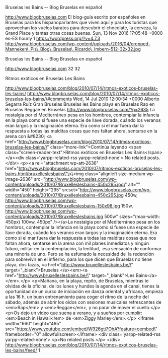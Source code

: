 Bruselas les Bains -- Blog Bruselas en español

http://www.blogbruselas.com El blog-guía escrito por españoles en
Bruselas para los hispanoparlantes que viven aquí y para los turistas
que aprovechan los vuelos baratos para descubrir el chocolate, la
cerveza, la Grand Place y tantas otras cosas buenas. Sun, 13 Nov 2016
17:05:48 +0000 es-ES hourly 1 https://wordpress.org/?v=4.7.3
http://www.blogbruselas.com/wp-content/uploads/2016/04/cropped-Manneken\_Pis\_Blog\_Bruselas\_Ricardo\_Imbern-512-32x32.jpg

Bruselas les Bains -- Blog Bruselas en español

http://www.blogbruselas.com 32 32

Ritmos exóticos en Bruselas Les Bains

http://www.blogbruselas.com/blog/2010/07/14/ritmos-exoticos-bruselas-les-bains/
http://www.blogbruselas.com/blog/2010/07/14/ritmos-exoticos-bruselas-les-bains/\#comments
Wed, 14 Jul 2010 12:00:34 +0000 Alberto Segarra Ruíz Gran Bruselas
Bruselas les Bains playa en Bruselas Rap en Bruselas Reggae en Bruselas
http://www.blogbruselas.com/?p=2635 La nostalgia por el Mediterráneo
pesa en los hombros, contemplar la infancia en la playa como si fuese
una especie de llave dorada, cuándo los veranos eran largos y la
imaginación eterna. Era como si el mar fuera dar la respuesta a todas
las malditas cosas que nos faltan ahora, sentarse en la arena con
&\#8230; \<a
href=\"http://www.blogbruselas.com/blog/2010/07/14/ritmos-exoticos-bruselas-les-bains/\"
class=\"more-link\"\>Continúa leyendo \<span
class=\"screen-reader-text\"\>Ritmos exóticos en Bruselas Les
Bains\</span\>\</a\>\<div class=\'yarpp-related-rss
yarpp-related-none\'\> No related posts. \</div\> \<p\>\<a
rel=\"attachment wp-att-2636\"
href=\"http://www.blogbruselas.com/2010/07/ritmos-exoticos-bruselas-les-bains.html/bruxelleslesbains\"\>\<img
class=\"alignleft size-medium wp-image-2636\"
src=\"http://www.blogbruselas.com/wp-content/uploads/2010/07/Bruxelleslesbains-450x295.jpg\"
alt=\"\" width=\"450\" height=\"295\"
srcset=\"http://www.blogbruselas.com/wp-content/uploads/2010/07/Bruxelleslesbains-450x295.jpg
450w,
http://www.blogbruselas.com/wp-content/uploads/2010/07/Bruxelleslesbains-150x98.jpg
150w,
http://www.blogbruselas.com/wp-content/uploads/2010/07/Bruxelleslesbains.jpg
500w\" sizes=\"(max-width: 450px) 100vw, 450px\" /\>\</a\>La nostalgia
por el Mediterráneo pesa en los hombros, contemplar la infancia en la
playa como si fuese una especie de llave dorada, cuándo los veranos eran
largos y la imaginación eterna. Era como si el mar fuera dar la
respuesta a todas las malditas cosas que nos faltan ahora, sentarse en
la arena con mil planes inmediatos y ningún futuro, militar en la
contemplación, la lentitud,  esa sensación de conformar una minoría de
uno. Pero se ha esfumado la necesidad de  la redención para sobrevivir
en el infierno, para los que dicen que Bruselas no tiene playa, dos
tazas, \<a href=\"http://www.bruxelleslesbains.be/\"
target=\"\_blank\"\>Bruselas \</a\>\<em\>\<a
href=\"http://www.bruxelleslesbains.be/\" target=\"\_blank\"\>Les
Bains\</a\>\</em\>.\</p\> \<p\>Mañana, en la playa, repito, de Bruselas,
mientras te olvidas de la oficina, de los lunes y hundes la agenda en el
canal, tienes la oportunidad de un curso de iniciación en danza oriental
y africana, empieza a las 16 h, un buen entrenamiento para coger el
ritmo de la noche del sábado, además de abrir los oídos con sesiones
musicales refrescantes de \<em\>Rap\</em\> y \<em\>Reggae\</em\>, y no
parar de mover el cuello.\</p\> \<p\>Os dejo un vídeo que suena a
verano, y a sueños por cumplir: \<em\>Beach in Hawaii\</em\> de
\<em\>Ziggy Marley\</em\>.\</p\> \<iframe width=\"660\" height=\"495\"
src=\"https://www.youtube.com/embed/W926gti7OhA?feature=oembed\"
frameborder=\"0\" allowfullscreen\>\</iframe\> \<div
class=\'yarpp-related-rss yarpp-related-none\'\> \<p\>No related
posts.\</p\> \</div\>
http://www.blogbruselas.com/blog/2010/07/14/ritmos-exoticos-bruselas-les-bains/feed/
1
